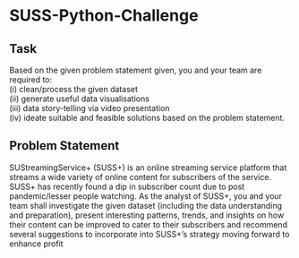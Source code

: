 # SUSS-Python-Challenge

## Task
Based on the given problem statement given, you and your team are required to:<br />
(i) clean/process the given dataset <br />
(ii) generate useful data visualisations <br />
(iii) data story-telling via video presentation <br />
(iv) ideate suitable and feasible solutions based on the problem statement.<br />
## Problem Statement
SUStreamingService+ (SUSS+) is an online streaming service platform that streams a wide
variety of online content for subscribers of the service. SUSS+ has recently found a dip in
subscriber count due to post pandemic/lesser people watching. As the analyst of SUSS+, you and
your team shall investigate the given dataset (including the data understanding and preparation),
present interesting patterns, trends, and insights on how their content can be improved to cater to
their subscribers and recommend several suggestions to incorporate into SUSS+’s strategy
moving forward to enhance profit
